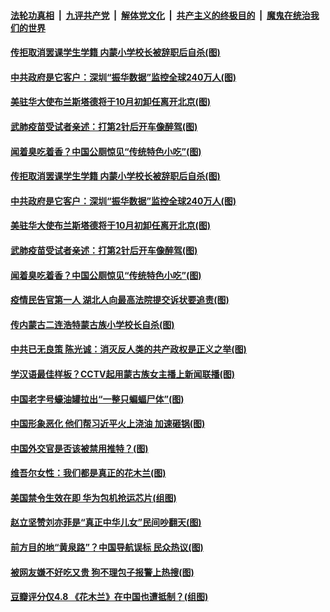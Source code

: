 

####  [法轮功真相](../../../../basic/blob/master/README.md?t=09150031) &nbsp;|&nbsp; [九评共产党](../../../../9ping.md/blob/master/README.md?t=09150031) &nbsp;|&nbsp; [解体党文化](../../../../jtdwh.md/blob/master/README.md?t=09150031)  &nbsp;|&nbsp; [共产主义的终极目的](../../../../gczydzjmd.md/blob/master/README.md?t=09150031) &nbsp;|&nbsp; [魔鬼在统治我们的世界](../../../../mgztzwmdsj.md/blob/master/README.md?t=09150031) 

#### [传拒取消罢课学生学籍 内蒙小学校长被辞职后自杀(图)](../pages/p1/946128.md?t=09150031) 

#### [中共政府是它客户：深圳“振华数据”监控全球240万人(图)](../pages/p1/946122.md?t=09150031) 

#### [美驻华大使布兰斯塔德将于10月初卸任离开北京(图)](../pages/p1/946104.md?t=09150031) 


#### [武肺疫苗受试者亲述：打第2针后开车像醉驾(图)](../pages/p1/946050.md?t=09150031) 

#### [闻着臭吃着香？中国公厕惊见“传统特色小吃”(图)](../pages/p1/946054.md?t=09150031) 

#### [传拒取消罢课学生学籍 内蒙小学校长被辞职后自杀(图)](../pages/p1/946128.md?t=09150031) 

#### [中共政府是它客户：深圳“振华数据”监控全球240万人(图)](../pages/p1/946122.md?t=09150031) 

#### [美驻华大使布兰斯塔德将于10月初卸任离开北京(图)](../pages/p1/946104.md?t=09150031) 


#### [武肺疫苗受试者亲述：打第2针后开车像醉驾(图)](../pages/p1/946050.md?t=09150031) 

#### [闻着臭吃着香？中国公厕惊见“传统特色小吃”(图)](../pages/p1/946054.md?t=09150031) 

#### [疫情民告官第一人 湖北人向最高法院提交诉状要追责(图)](../pages/p1/946022.md?t=09150031) 

#### [传内蒙古二连浩特蒙古族小学校长自杀(图)](../pages/p1/946060.md?t=09150031) 

#### [中共已无良策 陈光诚：消灭反人类的共产政权是正义之举(图)](../pages/p1/946057.md?t=09150031) 

#### [学汉语最佳样板？CCTV起用蒙古族女主播上新闻联播(图)](../pages/p1/946044.md?t=09150031) 

#### [中国老字号蠔油罐拉出“一整只蝙蝠尸体”(图)](../pages/p1/946040.md?t=09150031) 

#### [中国形象恶化 他们帮习近平火上浇油 加速砸锅(图)](../pages/p1/945986.md?t=09150031) 

#### [中国外交官是否该被禁用推特？(图)](../pages/p1/945982.md?t=09150031) 

#### [维吾尔女性：我们都是真正的花木兰(图)](../pages/p1/945952.md?t=09150031) 

#### [美国禁令生效在即 华为包机抢运芯片(组图)](../pages/p1/945964.md?t=09150031) 

#### [赵立坚赞刘亦菲是“真正中华儿女”民间吵翻天(图)](../pages/p1/945946.md?t=09150031) 

#### [前方目的地“黄泉路”？中国导航误标 民众热议(图)](../pages/p1/945941.md?t=09150031) 

#### [被网友嫌不好吃又贵 狗不理包子报警上热搜(图)](../pages/p1/945900.md?t=09150031) 

#### [豆瓣评分仅4.8 《花木兰》在中国也遭抵制？(组图)](../pages/p1/945869.md?t=09150031) 


